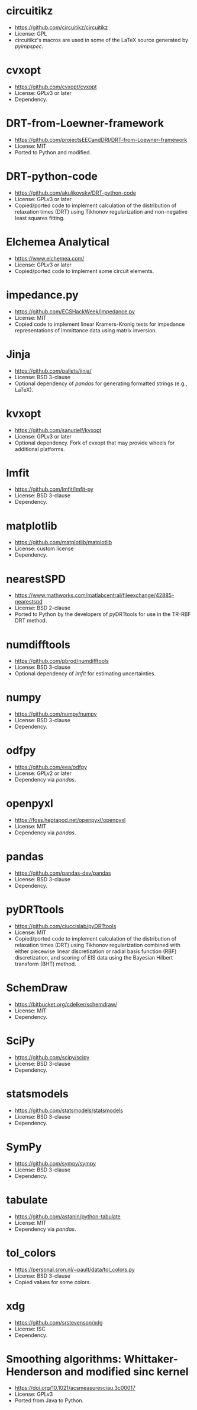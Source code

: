 # circuitikz
- https://github.com/circuitikz/circuitikz
- License: GPL
- circuitikz's macros are used in some of the LaTeX source generated by _pyimpspec_.

# cvxopt
- https://github.com/cvxopt/cvxopt
- License: GPLv3 or later
- Dependency.

# DRT-from-Loewner-framework
- https://github.com/projectsEECandDRI/DRT-from-Loewner-framework
- License: MIT
- Ported to Python and modified.

# DRT-python-code
- https://github.com/akulikovsky/DRT-python-code
- License: GPLv3 or later
- Copied/ported code to implement calculation of the distribution of relaxation times (DRT) using Tikhonov regularization and non-negative least squares fitting.

# Elchemea Analytical
- https://www.elchemea.com/
- License: GPLv3 or later
- Copied/ported code to implement some circuit elements.

# impedance.py
- https://github.com/ECSHackWeek/impedance.py
- License: MIT
- Copied code to implement linear Kramers-Kronig tests for impedance representations of immittance data using matrix inversion.

# Jinja
- https://github.com/pallets/jinja/
- License: BSD 3-clause
- Optional dependency of _pandas_ for generating formatted strings (e.g., LaTeX).

# kvxopt
- https://github.com/sanurielf/kvxopt
- License: GPLv3 or later
- Optional dependency. Fork of cvxopt that may provide wheels for additional platforms.

# lmfit
- https://github.com/lmfit/lmfit-py
- License: BSD 3-clause
- Dependency.

# matplotlib
- https://github.com/matplotlib/matplotlib
- License: custom license
- Dependency.

# nearestSPD
- https://www.mathworks.com/matlabcentral/fileexchange/42885-nearestspd
- License: BSD 2-clause
- Ported to Python by the developers of pyDRTtools for use in the TR-RBF DRT method.

# numdifftools
- https://github.com/pbrod/numdifftools 
- License: BSD 3-clause
- Optional dependency of _lmfit_ for estimating uncertainties.

# numpy
- https://github.com/numpy/numpy
- License: BSD 3-clause
- Dependency.

# odfpy
- https://github.com/eea/odfpy
- License: GPLv2 or later
- Dependency via _pandas_.

# openpyxl
- https://foss.heptapod.net/openpyxl/openpyxl
- License: MIT
- Dependency via _pandas_.

# pandas
- https://github.com/pandas-dev/pandas
- License: BSD 3-clause
- Dependency.

# pyDRTtools
- https://github.com/ciuccislab/pyDRTtools
- License: MIT
- Copied/ported code to implement calculation of the distribution of relaxation times (DRT) using Tikhonov regularization combined with either piecewise linear discretization or radial basis function (RBF) discretization, and scoring of EIS data using the Bayesian Hilbert transform (BHT) method.

# SchemDraw
- https://bitbucket.org/cdelker/schemdraw/
- License: MIT
- Dependency.

# SciPy
- https://github.com/scipy/scipy
- License: BSD 3-clause
- Dependency.

# statsmodels
- https://github.com/statsmodels/statsmodels
- License: BSD 3-clause
- Dependency.

# SymPy
- https://github.com/sympy/sympy
- License: BSD 3-clause
- Dependency.

# tabulate
- https://github.com/astanin/python-tabulate
- License: MIT
- Dependency via _pandas_.

# tol_colors
- https://personal.sron.nl/~pault/data/tol_colors.py
- License: BSD 3-clause
- Copied values for some colors.

# xdg
- https://github.com/srstevenson/xdg
- License: ISC
- Dependency.

# Smoothing algorithms: Whittaker-Henderson and modified sinc kernel
- https://doi.org/10.1021/acsmeasuresciau.3c00017
- License: GPLv3
- Ported from Java to Python.
